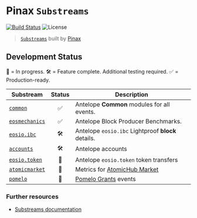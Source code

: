 # Pinax `Substreams`

[![Build Status](https://github.com/pinax-network/substreams/actions/workflows/ci.yml/badge.svg)](https://github.com/pinax-network/substreams/actions/workflows/ci.yml)
![License](https://img.shields.io/github/license/pinax-network/substreams)

> [`Substreams`](https://substreams.streamingfast.io) built by [Pinax](https://pinax.network)

## Development Status

🔨 = In progress.
🛠 = Feature complete. Additional testing required.
✅ = Production-ready.

| Substream      | Status | Description |
|----------------|:------:|-------------|
| [`common`](common/)                 | ✅ | Antelope **Common** modules for all events.
| [`eosmechanics`](eosmechanics/)     | ✅ | Antelope Block Producer Benchmarks.
| [`eosio.ibc`](eosio.ibc/)           | 🛠 | Antelope `eosio.ibc` Lightproof **block** details.
| [`accounts`](accounts/)             | 🛠 | Antelope accounts
| [`eosio.token`](eosio.token/)       | 🔨 | Antelope `eosio.token` token transfers
| [`atomicmarket`](atomicmarket/)     | 🔨 | Metrics for [AtomicHub Market](https://eos.atomichub.io/)
| [`pomelo`](pomelo/)                 | 🔨 | [Pomelo Grants](https://pomelo.io/) events

### Further resources

- [Substreams documentation](https://substreams.streamingfast.io)
